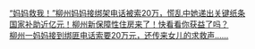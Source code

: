   
[“妈妈救我！”柳州妈妈接绑架电话被索20万，慌乱中她递出关键纸条](http://www.dianyue.me/archives/143/mtlu5kg32ebagrst/)  
[国家补助近亿元！柳州新保障性住房来了！快看看你获益了吗？](http://www.dianyue.me/archives/433/64jiifz5hkf3zskc/)  
[柳州一妈妈接到绑匪电话索要20万元，还传来女儿的求救声……](http://www.dianyue.me/archives/115/dlnr7szgqsfahu67/)
